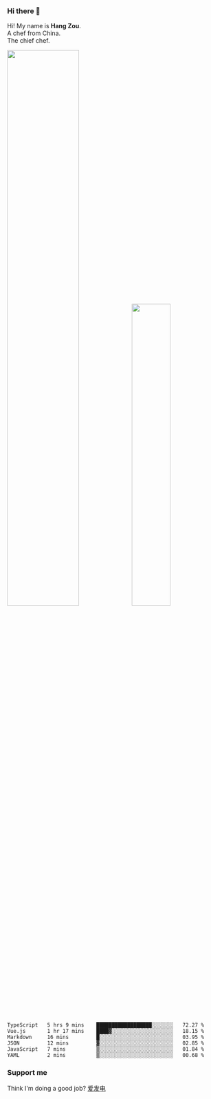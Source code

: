 ### Hi there 👋

Hi! My name is **Hang Zou**.  
A chef from China.  
The chief chef.

<img align="" width="57.5%" src="https://github-readme-stats.vercel.app/api?username=zouhangwithsweet&hide_title=true&hide_border=true&show_icons=true&include_all_commits=true&line_height=21" /><img align="" width="42.4%" src="https://github-readme-stats.vercel.app/api/top-langs/?username=zouhangwithsweet&hide_title=true&hide_border=true&layout=compact" />

<!--START_SECTION:waka-->

```text
TypeScript   5 hrs 9 mins    ██████████████████░░░░░░░   72.27 %
Vue.js       1 hr 17 mins    ████▓░░░░░░░░░░░░░░░░░░░░   18.15 %
Markdown     16 mins         █░░░░░░░░░░░░░░░░░░░░░░░░   03.95 %
JSON         12 mins         ▓░░░░░░░░░░░░░░░░░░░░░░░░   02.85 %
JavaScript   7 mins          ▒░░░░░░░░░░░░░░░░░░░░░░░░   01.84 %
YAML         2 mins          ▒░░░░░░░░░░░░░░░░░░░░░░░░   00.68 %
```

<!--END_SECTION:waka-->

### Support me

Think I'm doing a good job? [爱发电](https://afdian.net/@zouhangsweet)
